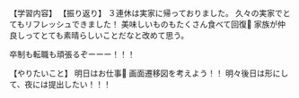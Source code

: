 【学習内容】
【振り返り】
３連休は実家に帰っておりました。
久々の実家でとてもリフレッシュできました！
美味しいものもたくさん食べて回復🍺
家族が仲良しってとても素晴らしいことだなと改めて思う。

卒制も転職も頑張るぞーーー！！！

【やりたいこと】
明日はお仕事🥐
画面遷移図を考えよう！！
明々後日は形にして、夜には提出したい！！！
